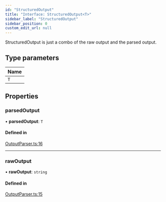 ```yaml
---
id: "StructuredOutput"
title: "Interface: StructuredOutput<T>"
sidebar_label: "StructuredOutput"
sidebar_position: 0
custom_edit_url: null
---
```


StructuredOutput is just a combo of the raw output and the parsed output.

## Type parameters

| Name |
| :------ |
| `T` |

## Properties

### parsedOutput

• **parsedOutput**: `T`

#### Defined in

[OutputParser.ts:16](https://github.com/run-llama/LlamaIndexTS/blob/1a39403/packages/core/src/OutputParser.ts#L16)

___

### rawOutput

• **rawOutput**: `string`

#### Defined in

[OutputParser.ts:15](https://github.com/run-llama/LlamaIndexTS/blob/1a39403/packages/core/src/OutputParser.ts#L15)
